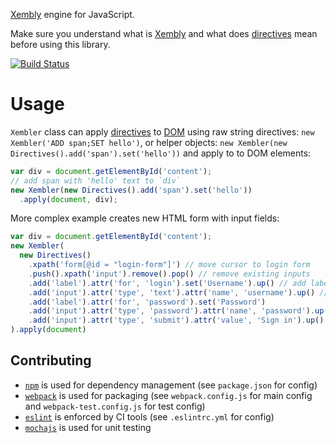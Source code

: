 [Xembly](https://github.com/yegor256/xembly) engine for JavaScript.


Make sure you understand what is [Xembly](https://github.com/yegor256/xembly)
and what does [directives](https://github.com/yegor256/xembly#directives) mean
before using this library.


[![Build Status](https://img.shields.io/travis/g4s8/xembly-js.svg?style=flat-square)](https://travis-ci.org/g4s8/xembly-js)

# Usage

`Xembler` class can apply [directives](https://github.com/yegor256/xembly#directives)
to [DOM](https://developer.mozilla.org/en-US/docs/Web/API/Document_Object_Model) using
raw string directives: `new Xembler('ADD span;SET hello')`,
or helper objects: `new Xembler(new Directives().add('span').set('hello'))`
and apply to to DOM elements:
```js
var div = document.getElementById('content');
// add span with 'hello' text to `div`
new Xembler(new Directives().add('span').set('hello'))
  .apply(document, div);
```

More complex example creates new HTML form with input fields:
```js
var div = document.getElementById('content');
new Xembler(
  new Directives()
    .xpath('form[@id = "login-form"]') // move cursor to login form
    .push().xpath('input').remove().pop() // remove existing inputs
    .add('label').attr('for', 'login').set('Username').up() // add label for username
    .add('input').attr('type', 'text').attr('name', 'username').up() // add username input
    .add('label').attr('for', 'password').set('Password')
    .add('input').attr('type', 'password').attr('name', 'password').up()
    .add('input').attr('type', 'submit').attr('value', 'Sign in').up()
).apply(document)
```

## Contributing

 - [`npm`](https://www.npmjs.com/) is used for dependency management (see `package.json` for config)
 - [`webpack`](https://webpack.js.org/) is used for packaging
 (see `webpack.config.js` for main config and `webpack-test.config.js` for test config)
 - [`eslint`](https://eslint.org/) is enforced by CI tools (see `.eslintrc.yml` for config)
 - [`mochajs`](https://mochajs.org/) is used for unit testing
